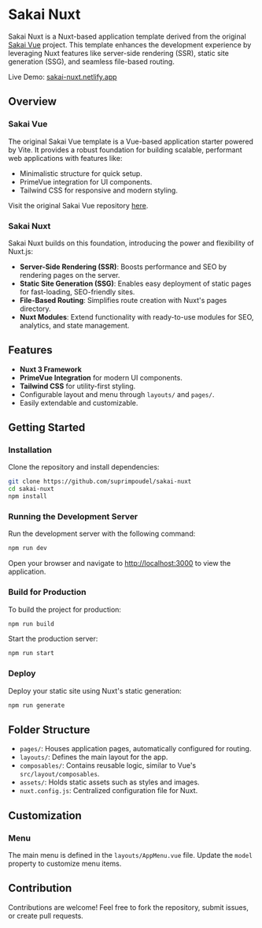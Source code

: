 # Sakai Nuxt

Sakai Nuxt is a Nuxt-based application template derived from the original [Sakai Vue](https://github.com/primefaces/sakai-vue) project. This template enhances the development experience by leveraging Nuxt features like server-side rendering (SSR), static site generation (SSG), and seamless file-based routing.

Live Demo: [sakai-nuxt.netlify.app](https://sakai-nuxt.netlify.app)

## Overview

### Sakai Vue
The original Sakai Vue template is a Vue-based application starter powered by Vite. It provides a robust foundation for building scalable, performant web applications with features like:
- Minimalistic structure for quick setup.
- PrimeVue integration for UI components.
- Tailwind CSS for responsive and modern styling.

Visit the original Sakai Vue repository [here](https://github.com/primefaces/sakai-vue).

### Sakai Nuxt
Sakai Nuxt builds on this foundation, introducing the power and flexibility of Nuxt.js:
- **Server-Side Rendering (SSR)**: Boosts performance and SEO by rendering pages on the server.
- **Static Site Generation (SSG)**: Enables easy deployment of static pages for fast-loading, SEO-friendly sites.
- **File-Based Routing**: Simplifies route creation with Nuxt's pages directory.
- **Nuxt Modules**: Extend functionality with ready-to-use modules for SEO, analytics, and state management.

## Features
- **Nuxt 3 Framework**
- **PrimeVue Integration** for modern UI components.
- **Tailwind CSS** for utility-first styling.
- Configurable layout and menu through `layouts/` and `pages/`.
- Easily extendable and customizable.

## Getting Started

### Installation

Clone the repository and install dependencies:

```bash  
git clone https://github.com/suprimpoudel/sakai-nuxt  
cd sakai-nuxt  
npm install  
```  

### Running the Development Server

Run the development server with the following command:

```bash  
npm run dev  
```  

Open your browser and navigate to [http://localhost:3000](http://localhost:3000) to view the application.

### Build for Production

To build the project for production:

```bash  
npm run build  
```  

Start the production server:

```bash  
npm run start  
```  

### Deploy

Deploy your static site using Nuxt's static generation:

```bash  
npm run generate  
```  

## Folder Structure

- `pages/`: Houses application pages, automatically configured for routing.
- `layouts/`: Defines the main layout for the app.
- `composables/`: Contains reusable logic, similar to Vue's `src/layout/composables`.
- `assets/`: Holds static assets such as styles and images.
- `nuxt.config.js`: Centralized configuration file for Nuxt.

## Customization

### Menu
The main menu is defined in the `layouts/AppMenu.vue` file. Update the `model` property to customize menu items.

## Contribution
Contributions are welcome! Feel free to fork the repository, submit issues, or create pull requests.  
